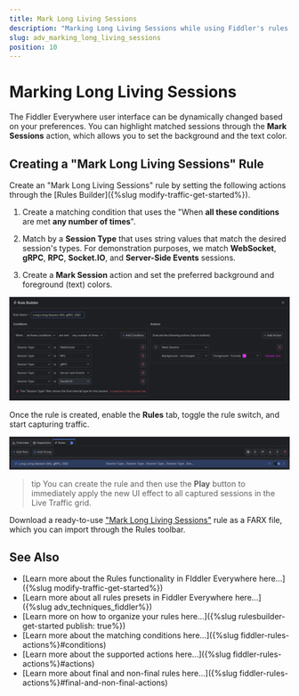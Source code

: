 ```yaml
---
title: Mark Long Living Sessions
description: "Marking Long Living Sessions while using Fiddler's rules."
slug: adv_marking_long_living_sessions
position: 10
---
```


# Marking Long Living Sessions


The Fiddler Everywhere user interface can be dynamically changed based on your preferences. You can highlight matched sessions through the **Mark Sessions** action, which allows you to set the background and the text color.

## Creating a "Mark Long Living Sessions" Rule

Create an "Mark Long Living Sessions" rule by setting the following actions through the [Rules Builder]({%slug modify-traffic-get-started%}).

1. Create a matching condition that uses the "When **all these conditions** are met **any number of times**". 

1. Match by a **Session Type** that uses string values that match the desired session's types. For demonstration purposes, we match **WebSocket**, **gRPC**, **RPC**, **Socket.IO**, and **Server-Side Events** sessions.

1. Create a **Mark Session** action and set the preferred background and foreground (text) colors.

![Creating "Mark Long Living Sessions" rule](../../images/advanced/mark-long-living-sessions.png)

Once the rule is created, enable the **Rules** tab, toggle the rule switch, and start capturing traffic.

![Activating the "Mark Long Living Sessions" rule](../../images/advanced/mark-long-living-sessions-active.png)

>tip You can create the rule and then use the **Play** button to immediately apply the new UI effect to all captured sessions in the Live Traffic grid.

Download a ready-to-use <a href="https://github.com/telerik/fiddler-everywhere/tree/master/rules/mark-long-living-sessions" target="_blank">"Mark Long Living Sessions"</a> rule as a FARX file, which you can import through the Rules toolbar.

 
## See Also

* [Learn more about the Rules functionality in FIddler Everywhere here...]({%slug modify-traffic-get-started%})
* [Learn more about all rules presets in Fiddler Everywhere here...]({%slug adv_techniques_fiddler%})
* [Learn more on how to organize your rules here...]({%slug rulesbuilder-get-started
publish: true%})
* [Learn more about the matching conditions here...]({%slug fiddler-rules-actions%}#conditions)
* [Learn more about the supported actions here...]({%slug fiddler-rules-actions%}#actions)
* [Learn more about final and non-final rules here...]({%slug fiddler-rules-actions%}#final-and-non-final-actions)